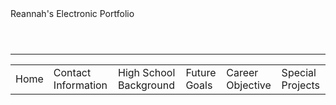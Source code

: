 <!DOCTYPE html> 
<head>Reannah's Electronic Portfolio</head> 
<body> 
<header>

</header>
<hr> 
<nav>
<table cellspacing="5" cellpadding="5">
<tr> 
<td>Home</td>
<td>Contact Information</td>
<td>High School Background</td>
<td>Future Goals</td>
<td>Career Objective</td>
<td>Special Projects</td>
</tr> 
</nav> 
</body> 




